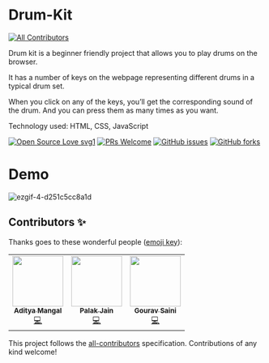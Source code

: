 # Drum-Kit
<!-- ALL-CONTRIBUTORS-BADGE:START - Do not remove or modify this section -->
[![All Contributors](https://img.shields.io/badge/all_contributors-3-orange.svg?style=flat-square)](#contributors-)
<!-- ALL-CONTRIBUTORS-BADGE:END -->

Drum kit is a beginner friendly project that allows you to play drums on the browser.

It has a number of keys on the webpage representing different drums in a typical drum set. 

When you click on any of the keys, you’ll get the corresponding sound of the drum. And you can press them as many times as you want.

Technology used: HTML, CSS, JavaScript

[![Open Source Love svg1](https://badges.frapsoft.com/os/v1/open-source.svg?v=103)](https://github.com/Bauddhik-Geeks/Drum-Kit) [![PRs Welcome](https://img.shields.io/badge/PRs-welcome-brightgreen.svg?style=flat)](https://github.com/Bauddhik-Geeks/Drum-Kit/pulls) [![GitHub issues](https://img.shields.io/github/issues/Bauddhik-Geeks/Drum-Kit)](https://github.com/Bauddhik-Geeks/Drum-Kit/issues) [![GitHub forks](https://img.shields.io/github/forks/Bauddhik-Geeks/Drum-Kit?style=social)](https://github.com/Bauddhik-Geeks/Drum-Kit)

# Demo

![ezgif-4-d251c5cc8a1d](https://user-images.githubusercontent.com/68494604/135715196-cd3a03bf-ffaf-46e9-83a3-e300af9a59a5.gif)

## Contributors ✨

Thanks goes to these wonderful people ([emoji key](https://allcontributors.org/docs/en/emoji-key)):

<!-- ALL-CONTRIBUTORS-LIST:START - Do not remove or modify this section -->
<!-- prettier-ignore-start -->
<!-- markdownlint-disable -->
<table>
  <tr>
    <td align="center"><a href="http://adityamangal.codes"><img src="https://avatars.githubusercontent.com/u/68494604?v=4?s=100" width="100px;" alt=""/><br /><sub><b>Aditya Mangal</b></sub></a><br /><a href="https://github.com/Bauddhik-Geeks/Drum-Kit/commits?author=adityamangal1" title="Code">💻</a></td>
    <td align="center"><a href="https://github.com/PalakJain9"><img src="https://avatars.githubusercontent.com/u/80909426?v=4?s=100" width="100px;" alt=""/><br /><sub><b>Palak Jain</b></sub></a><br /><a href="https://github.com/Bauddhik-Geeks/Drum-Kit/commits?author=PalakJain9" title="Code">💻</a></td>
    <td align="center"><a href="https://gourav-saini.netlify.app/"><img src="https://avatars.githubusercontent.com/u/46393634?v=4?s=100" width="100px;" alt=""/><br /><sub><b>Gourav Saini</b></sub></a><br /><a href="https://github.com/Bauddhik-Geeks/Drum-Kit/commits?author=g7i" title="Code">💻</a></td>
  </tr>
</table>

<!-- markdownlint-restore -->
<!-- prettier-ignore-end -->

<!-- ALL-CONTRIBUTORS-LIST:END -->

This project follows the [all-contributors](https://github.com/all-contributors/all-contributors) specification. Contributions of any kind welcome!